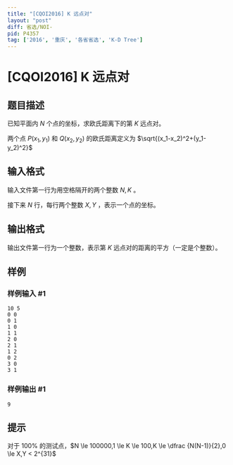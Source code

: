 ```yaml
---
title: "[CQOI2016] K 远点对"
layout: "post"
diff: 省选/NOI-
pid: P4357
tag: ['2016', '重庆', '各省省选', 'K-D Tree']
---
```

# [CQOI2016] K 远点对
## 题目描述

已知平面内 $N$ 个点的坐标，求欧氏距离下的第 $K$ 远点对。

两个点 $P(x_1,y_1)$ 和 $Q(x_2,y_2)$ 的欧氏距离定义为 $\sqrt{(x_1-x_2)^2+(y_1-y_2)^2}$
## 输入格式

输入文件第一行为用空格隔开的两个整数 $N,K$ 。

接下来 $N$ 行，每行两个整数 $X,Y$ ，表示一个点的坐标。
## 输出格式

输出文件第一行为一个整数，表示第 $K$ 远点对的距离的平方（一定是个整数）。
## 样例

### 样例输入 #1
```
10 5
0 0
0 1
1 0
1 1
2 0
2 1
1 2
0 2
3 0
3 1
```
### 样例输出 #1
```
9
```
## 提示

对于 $100\%$ 的测试点，$N \le 100000,1 \le K \le 100,K \le \dfrac {N(N-1)}{2},0 \le X,Y < 2^{31}$
